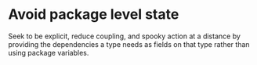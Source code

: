 # Avoid package level state
Seek to be explicit, reduce coupling, and spooky action at a distance by providing the dependencies a type needs as fields on that type rather than using package variables.